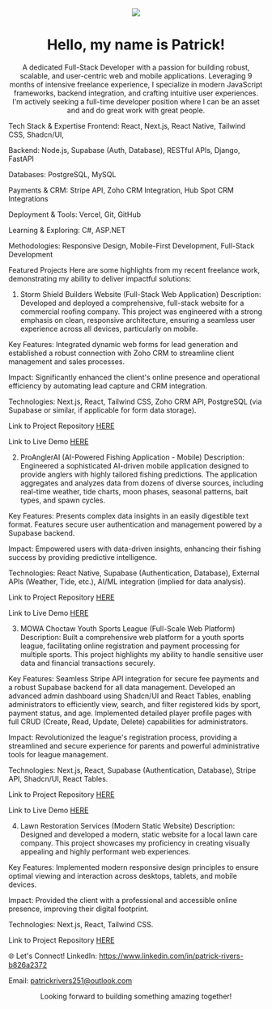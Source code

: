 <div align="center">
<img src="https://media.licdn.com/dms/image/v2/D4E03AQEyaJMXAfrQMw/profile-displayphoto-crop_800_800/B4EZfIkVk_HgAI-/0/1751416660411?e=1756944000&v=beta&t=c2hIImcZhALyyAlR-vh8a31hR8v1djsFt1MFL4_E_4c">
<h1>Hello, my name is Patrick!</h1>
<p>
A dedicated Full-Stack Developer with a passion for building robust, scalable, and user-centric web and mobile applications.
Leveraging 9 months of intensive freelance experience, I specialize in modern JavaScript frameworks, backend integration, and crafting intuitive user experiences.
I'm actively seeking a full-time developer position where I can be an asset and and do great work with great people.
</p>
</div>

Tech Stack & Expertise
Frontend: React, Next.js, React Native, Tailwind CSS, Shadcn/UI, 

Backend: Node.js, Supabase (Auth, Database), RESTful APIs, Django, FastAPI

Databases: PostgreSQL, MySQL

Payments & CRM: Stripe API, Zoho CRM Integration, Hub Spot CRM Integrations

Deployment & Tools: Vercel, Git, GitHub

Learning & Exploring: C#, ASP.NET

Methodologies: Responsive Design, Mobile-First Development, Full-Stack Development

Featured Projects
Here are some highlights from my recent freelance work, demonstrating my ability to deliver impactful solutions:

1. Storm Shield Builders Website (Full-Stack Web Application)
Description: Developed and deployed a comprehensive, full-stack website for a commercial roofing company. This project was engineered with a strong emphasis on clean, responsive architecture, ensuring a seamless user experience across all devices, particularly on mobile.

Key Features: Integrated dynamic web forms for lead generation and established a robust connection with Zoho CRM to streamline client management and sales processes.

Impact: Significantly enhanced the client's online presence and operational efficiency by automating lead capture and CRM integration.

Technologies: Next.js, React, Tailwind CSS, Zoho CRM API, PostgreSQL (via Supabase or similar, if applicable for form data storage).

Link to Project Repository <a href='https://github.com/PRivers251/storm-shield-builders'>HERE</a>

Link to Live Demo <a href='https://stormshieldbuilders.com/'>HERE</a>

2. ProAnglerAI (AI-Powered Fishing Application - Mobile)
Description: Engineered a sophisticated AI-driven mobile application designed to provide anglers with highly tailored fishing predictions. The application aggregates and analyzes data from dozens of diverse sources, including real-time weather, tide charts, moon phases, seasonal patterns, bait types, and spawn cycles.

Key Features: Presents complex data insights in an easily digestible text format. Features secure user authentication and management powered by a Supabase backend.

Impact: Empowered users with data-driven insights, enhancing their fishing success by providing predictive intelligence.

Technologies: React Native, Supabase (Authentication, Database), External APIs (Weather, Tide, etc.), AI/ML integration (implied for data analysis).

Link to Project Repository <a href='https://github.com/PRivers251/proanglerai-client'>HERE</a>

Link to Live Demo <a href='https://proanglerai.com'>HERE</a>

3. MOWA Choctaw Youth Sports League (Full-Scale Web Platform)
Description: Built a comprehensive web platform for a youth sports league, facilitating online registration and payment processing for multiple sports. This project highlights my ability to handle sensitive user data and financial transactions securely.

Key Features: Seamless Stripe API integration for secure fee payments and a robust Supabase backend for all data management. Developed an advanced admin dashboard using Shadcn/UI and React Tables, enabling administrators to efficiently view, search, and filter registered kids by sport, payment status, and age. Implemented detailed player profile pages with full CRUD (Create, Read, Update, Delete) capabilities for administrators.

Impact: Revolutionized the league's registration process, providing a streamlined and secure experience for parents and powerful administrative tools for league management.

Technologies: Next.js, React, Supabase (Authentication, Database), Stripe API, Shadcn/UI, React Tables.

Link to Project Repository <a href="https://github.com/PRivers251/mowa-youth-sports">HERE</a>

Link to Live Demo <a href='https://mowa-youth-sports.vercel.app/'>HERE</a>

4. Lawn Restoration Services (Modern Static Website)
Description: Designed and developed a modern, static website for a local lawn care company. This project showcases my proficiency in creating visually appealing and highly performant web experiences.

Key Features: Implemented modern responsive design principles to ensure optimal viewing and interaction across desktops, tablets, and mobile devices.

Impact: Provided the client with a professional and accessible online presence, improving their digital footprint.

Technologies: Next.js, React, Tailwind CSS.

Link to Project Repository <a href='https://github.com/PRivers251/lawn-restoration-services'>HERE</a>


🌐 Let's Connect!
LinkedIn: https://www.linkedin.com/in/patrick-rivers-b826a2372

Email: patrickrivers251@outlook.com

<div align="center">
<p>
Looking forward to building something amazing together!
</p>
</div>
